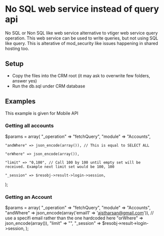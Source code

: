 # No SQL web service instead of query api
No SQL or Non SQL like web service alternative to vtiger web service query operation.  This web service can be used to write queries, but not using SQL like query.  This is alterative of mod_security like issues happening in shared hosting too.

## Setup
* Copy the files into the CRM root (it may ask to overwrite few folders, answer yes)
* Run the db.sql under CRM database

## Examples
This example is given for Mobile API

### Getting all accounts
$params = array(
    "_operation" => "fetchQuery", "module" => "Accounts",  
    
    "andWhere" => json_encode(array()), // This is equal to SELECT ALL
    
    "orWhere" => json_encode(array()),
    
    "limit" => "0,100", // Call 100 by 100 until empty set will be received. Example next limit set would be 100, 100
    
    "_session" => $resobj->result->login->session,
);



### Getting an Account

$params = array(
    "_operation" => "fetchQuery", "module" => "Accounts",
    "andWhere" => json_encode(array('email1' => 'ajstharsan@gmail.com')), // use a specifi email rather than the one hardcoded here
    "orWhere" => json_encode(array()),
    "limit" => "",
    "_session" => $resobj->result->login->session,
);




